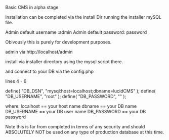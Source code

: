 Basic CMS in alpha stage

Installation can be completed via the install Dir running the installer mySQL file.

Admin default username :admin
Admin default password: password

Obivously this is purely for development purposes.

admin via http://localhost/admin

install via installer directory using the mysql script there.

and connect to your DB via the config.php 

lines 4 - 6 


define( "DB_DSN", "mysql:host=localhost;dbname=lucidCMS" );
define( "DB_USERNAME", "root" );
define( "DB_PASSWORD", "" );

where: 
localhost == your host name
dbname == your DB name
DB_USERNAME == your DB user name
DB_PASSWORD == your DB password 

Note this is far from completed in terms of any security and should ABSOLUTELY NOT be used on any type of production database at this time.


